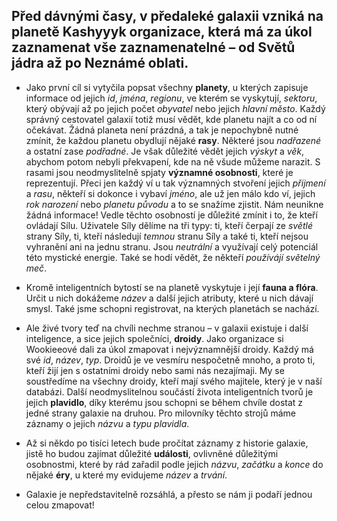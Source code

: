 ## Před dávnými časy, v předaleké galaxii vzniká na planetě Kashyyyk organizace, která má za úkol zaznamenat vše zaznamenatelné – od Světů jádra až po Neznámé oblati.

- Jako první cíl si vytyčila popsat všechny **planety**, u kterých zapisuje informace od jejich *id*, *jména*, *regionu*, ve kterém se vyskytují, *sektoru*, který obývají až po jejich počet *obyvatel* nebo jejich *hlavní město*. Každý správný cestovatel galaxií totiž musí vědět, kde planetu najít a co od ní očekávat.
Žádná planeta není prázdná, a tak je nepochybně nutné zmínit, že každou planetu obydlují nějaké **rasy**. Některé jsou *nadřazené* a ostatní zase *podřadné*. Je však důležité vědět jejich *výskyt* a *věk*, abychom potom nebyli překvapení, kde na ně všude můžeme narazit.
S rasami jsou neodmyslitelně spjaty **významné osobnosti**, které je reprezentují.  Přeci jen každý ví u tak významných stvoření jejich  *přijmení* a *rasu*, někteří si dokonce i vybaví *jméno*, ale už jen málo kdo ví, jejich *rok narození* nebo *planetu původu* a to se snažíme zjistit. Nám neunikne žádná informace! 
Vedle těchto osobností je důležité zmínit i to, že kteří ovládají Sílu. Uživatele Síly dělíme na tři typy: ti, kteří čerpají ze *světlé* strany Síly, ti, kteří následují *temnou* stranu Síly a také ti, kteří nejsou vyhranění ani na jednu stranu. Jsou *neutrální* a využívají celý potenciál této mystické energie. Také se hodí vědět, že někteří *používájí světelný meč*.

- Kromě inteligentních bytostí se na planetě vyskytuje i její **fauna a flóra**.  Určit u nich dokážeme *název* a další jejich atributy, které u nich dávají smysl. Také jsme schopni registrovat, na kterých planetách se nachází.

- Ale živé tvory teď na chvíli nechme stranou – v galaxii existuje i další inteligence, a sice jejich společníci, **droidy**. Jako organizace si Wookieeové dali za úkol zmapovat i nejvýznamnější droidy. Každý má své *id*, *název*, *typ*. Droidů je ve vesmíru nespočetně mnoho, a proto ti, kteří žijí jen s ostatními droidy nebo sami nás nezajímaji. My se soustředíme na všechny droidy, kteří mají svého majitele, který je v naší databázi.
Další neodmyslitelnou součástí života inteligentních tvorů je jejich **plavidlo**, díky kterému jsou schopni se během chvíle dostat z jedné strany galaxie na druhou. Pro milovníky těchto strojů máme záznamy o jejich *názvu* a *typu plavidla*.

- Až si někdo po tisíci letech bude pročítat záznamy z historie galaxie, jistě ho budou zajímat důležité **události**, ovlivněné důležitými osobnostmi, které by rád zařadil podle jejich *názvu*, *začátku* a *konce* do nějaké **éry**, u které my evidujeme *název* a *trvání*. 

- Galaxie je nepředstavitelně rozsáhlá, a přesto se nám ji podaří jednou celou zmapovat!
